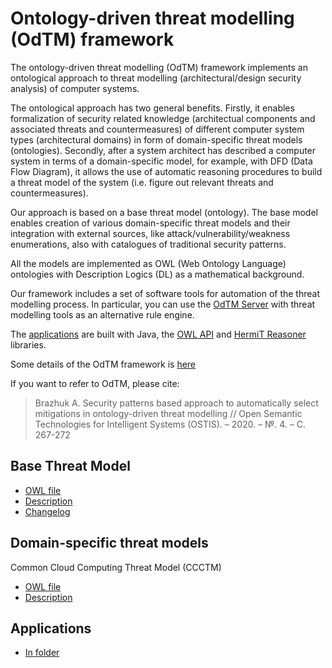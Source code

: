 
# Ontology-driven threat modelling (OdTM) framework

The ontology-driven threat modelling (OdTM) framework implements an ontological approach
to threat modelling (architectural/design security analysis) of computer systems.

The ontological approach has two general benefits.
Firstly, it enables formalization of security related knowledge 
(architectual components and associated threats and countermeasures)
of different computer system types (architectural domains) in form of domain-specific threat models 
(ontologies).
Secondly, after a system architect has described a computer system in terms 
of a domain-specific model, for example, with DFD (Data Flow Diagram), 
it allows the use of automatic reasoning procedures to build a threat model of the system 
(i.e. figure out relevant threats and countermeasures).

Our approach is based on a base threat model (ontology).
The base model enables creation of various domain-specific threat models 
and their integration with external sources, like attack/vulnerability/weakness enumerations, 
also with catalogues of traditional security patterns.

All the models are implemented as OWL (Web Ontology Language) ontologies 
with Description Logics (DL) as a mathematical background.

Our framework includes a set of software tools for automation of the threat modelling process.
In particular, you can use the [OdTM Server](applications/OdTMServer/) 
with threat modelling tools as an alternative rule engine.

The [applications](applications/) are built with Java, 
the [OWL API](https://github.com/owlcs/owlapi) and [HermiT Reasoner](http://www.hermit-reasoner.com/) libraries.

Some details of the OdTM framework is [here](https://www.researchgate.net/publication/339415212_Security_patterns_based_approach_to_automatically_select_mitigations_in_ontology-driven_threat_modelling)

If you want to refer to OdTM, please cite:
>Brazhuk A. Security patterns based approach to automatically select mitigations in ontology-driven threat modelling // Open Semantic Technologies for Intelligent Systems (OSTIS). – 2020. – №. 4. – С. 267-272


## Base Threat Model

* [OWL file](OdTMBaseThreatModel.owl)
* [Description](docs/BASEMODEL.md)
* [Changelog](docs/BASEMODEL_changelog.md)

## Domain-specific threat models

Common Cloud Computing Threat Model (CCCTM)

* [OWL file](OdTMCCCTM.owl)
* [Description](docs/ODTMCCCTM.md)

## Applications

* [In folder](applications/)
